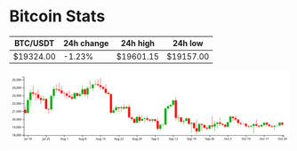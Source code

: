 # Bitcoin Stats

BTC/USDT|24h change|24h high|24h low|
|---|---|---|---|
|$19324.00|-1.23%|$19601.15|$19157.00|

<img src="./chart.svg">
